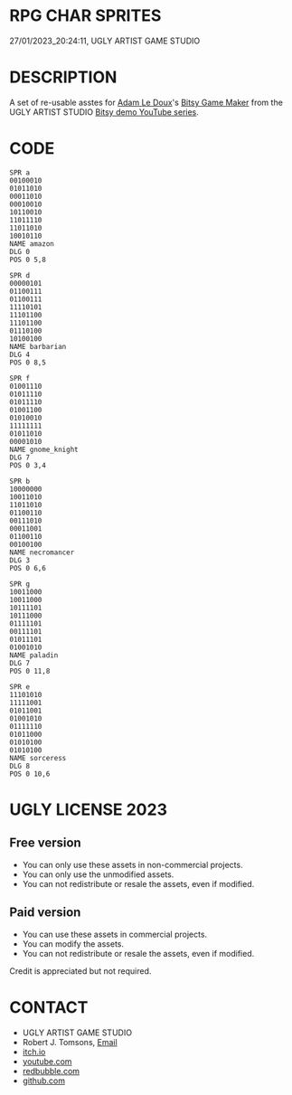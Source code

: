 RPG CHAR SPRITES
================
27/01/2023_20:24:11, UGLY ARTIST GAME STUDIO

DESCRIPTION
===========

A set of re-usable asstes for [Adam Le Doux](https://twitter.com/adamledoux)'s 
[Bitsy Game Maker](https://ledoux.itch.io/bitsy) from the UGLY ARTIST 
STUDIO [Bitsy demo YouTube series](https://www.youtube.com/@uglyartistgamestudio).

CODE
====

	SPR a
	00100010
	01011010
	00011010
	00010010
	10110010
	11011110
	11011010
	10010110
	NAME amazon
	DLG 0
	POS 0 5,8

	SPR d
	00000101
	01100111
	01100111
	11110101
	11101100
	11101100
	01110100
	10100100
	NAME barbarian
	DLG 4
	POS 0 8,5

	SPR f
	01001110
	01011110
	01011110
	01001100
	01010010
	11111111
	01011010
	00001010
	NAME gnome_knight
	DLG 7
	POS 0 3,4

	SPR b
	10000000
	10011010
	11011010
	01100110
	00111010
	00011001
	01100110
	00100100
	NAME necromancer
	DLG 3
	POS 0 6,6

	SPR g
	10011000
	10011000
	10111101
	10111000
	01111101
	00111101
	01011101
	01001010
	NAME paladin
	DLG 7
	POS 0 11,8

	SPR e
	11101010
	11111001
	01011001
	01001010
	01111110
	01011000
	01010100
	01010100
	NAME sorceress
	DLG 8
	POS 0 10,6

UGLY LICENSE 2023
================= 

Free version
------------

* You can only use these assets in non-commercial projects.
* You can only use the unmodified assets.
* You can not redistribute or resale the assets, even if modified.

Paid version
------------

* You can use these assets in commercial projects.
* You can modify the assets.
* You can not redistribute or resale  the assets, even if modified.

Credit is appreciated but not required.

CONTACT
=======

* UGLY ARTIST GAME STUDIO
* Robert J. Tomsons, [Email](robertjtomsons@icloud.com)
* [itch.io](https://ugly-artist-studio.itch.io) 
* [youtube.com](https://www.youtube.com/@uglyartistgamestudio)
* [redbubble.com](https://www.redbubble.com/people/uglyartistmerch/)
* [github.com](https://github.com/uglyartistgamestudio)